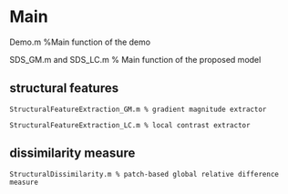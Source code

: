 # Main
Demo.m %Main function of the demo

SDS_GM.m and SDS_LC.m % Main function of the proposed model

## structural features
    
    StructuralFeatureExtraction_GM.m % gradient magnitude extractor

    StructuralFeatureExtraction_LC.m % local contrast extractor
    
## dissimilarity measure

    StructuralDissimilarity.m % patch-based global relative difference measure
